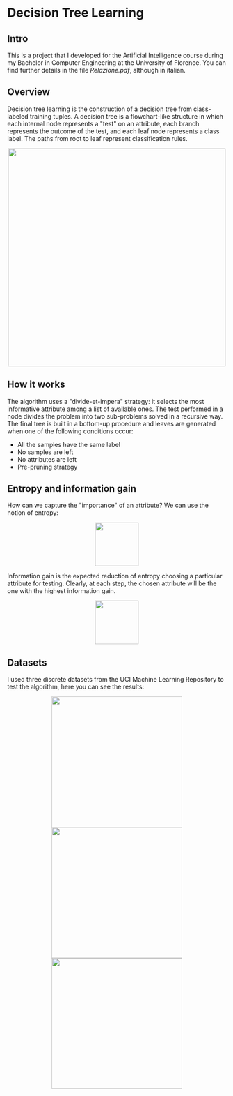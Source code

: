 # Decision Tree Learning

## Intro
This is a project that I developed for the Artificial Intelligence course during my Bachelor in Computer Engineering at the University of Florence. You can find further details in the file *Relazione.pdf*, although in italian.

## Overview

Decision tree learning is the construction of a decision tree from class-labeled training tuples. A decision tree is a flowchart-like structure in which each internal node represents a "test" on an attribute, each branch represents the outcome of the test, and each leaf node represents a class label. The paths from root to leaf represent classification rules.

<p align="center" valign="middle">
  <img src="https://github.com/tmscarla/decision-tree-learning/blob/master/Images/decisiontree.png" height="500">
</p>

## How it works
The algorithm uses a "divide-et-impera" strategy: it selects the most informative attribute among a list of available ones. The test performed in a node divides the problem into two sub-problems solved in a recursive way. The final tree is built in a bottom-up procedure and leaves are generated when one of the following conditions occur:

* All the samples have the same label
* No samples are left
* No attributes are left
* Pre-pruning strategy

## Entropy and information gain
How can we capture the "importance" of an attribute? We can use the notion of entropy:

<p align="center" valign="middle">
  <img src="https://github.com/tmscarla/decision-tree-learning/blob/master/Images/entropy.png" height="100">
</p>

Information gain is the expected reduction of entropy choosing a particular attribute for testing. Clearly, at each step, the chosen attribute will be the one with the highest information gain.

<p align="center" valign="middle">
  <img src="https://github.com/tmscarla/decision-tree-learning/blob/master/Images/infgain.png" height="100">
</p>

## Datasets

I used three discrete datasets from the UCI Machine Learning Repository to test the algorithm, here you can see the results:

<p align="center" valign="middle">
  <img src="https://github.com/tmscarla/decision-tree-learning/blob/master/Images/balance_scale.png" height="300">
  <img src="https://github.com/tmscarla/decision-tree-learning/blob/master/Images/car_evaluation.png" height="300">
  <img src="https://github.com/tmscarla/decision-tree-learning/blob/master/Images/nursery.png" height="300">
</p>
